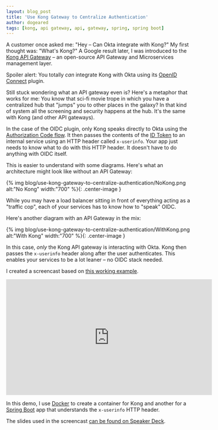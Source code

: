 ```yaml
---
layout: blog_post
title: 'Use Kong Gateway to Centralize Authentication'
author: dogeared
tags: [kong, api gateway, api, gateway, spring, spring boot]
---
```


A customer once asked me: "Hey – Can Okta integrate with Kong?" My first thought was: "What's Kong?" A Google result later, I was introduced to the [Kong API Gateway](https://getkong.org/) – an open-source API Gateway and Microservices management layer.

Spoiler alert: You totally *can* integrate Kong with Okta using its [OpenID Connect](https://github.com/nokia/kong-oidc) plugin.

Still stuck wondering what an API gateway even is? Here's a metaphor that works for me: You know that sci-fi movie trope in which you have a centralized hub that "jumps" you to other places in the galaxy? In that kind of system all the screening and security happens at the hub. It's the same with Kong (and other API gateways).

In the case of the OIDC plugin, only Kong speaks directly to Okta using the [Authorization Code flow](https://tools.ietf.org/html/rfc6749#section-4.1). It then passes the contents of the [ID Token](http://openid.net/specs/openid-connect-core-1_0.html#CodeIDToken) to an internal service using an HTTP header called `x-userinfo`. Your app just needs to know what to do with this HTTP header. It doesn't have to do anything with OIDC itself.

This is easier to understand with some diagrams. Here's what an architecture might look like without an API Gateway:

{% img blog/use-kong-gateway-to-centralize-authentication/NoKong.png alt:"No Kong" width:"700" %}{: .center-image }

While you may have a load balancer sitting in front of everything acting as a "traffic cop", each of your services has to know how to "speak" OIDC.

Here's another diagram with an API Gateway in the mix:

{% img blog/use-kong-gateway-to-centralize-authentication/WithKong.png alt:"With Kong" width:"700" %}{: .center-image }

In this case, *only* the Kong API gateway is interacting with Okta. Kong then passes the `x-userinfo` header along after the user authenticates. This enables your services to be a lot leaner – no OIDC stack needed.

I created a screencast based on [this working example](https://github.com/oktadeveloper/okta-kong-origin-example).

<div style="width: 560px; margin: 0 auto">
  <iframe width="560" height="315" src="https://www.youtube.com/embed/JUll6Dgu_pI" frameborder="0" allowfullscreen></iframe>
</div>

In this demo, I use [Docker](https://www.docker.com/) to create a container for Kong and another for a [Spring Boot](https://projects.spring.io/spring-boot/) app that understands the `x-userinfo` HTTP header.

The slides used in the screencast [can be found on Speaker Deck](https://speakerdeck.com/dogeared/okta-plus-kong-api-gateway-with-oidc).

